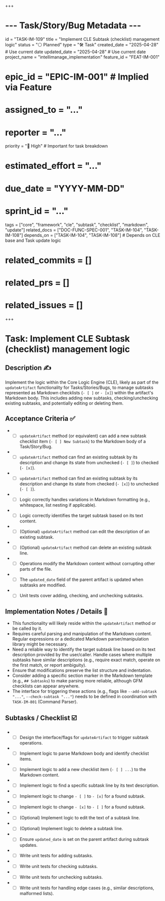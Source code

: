 +++
# --- Task/Story/Bug Metadata ---
id = "TASK-IM-109"
title = "Implement CLE Subtask (checklist) management logic"
status = "⚪️ Planned"
type = "🛠️ Task"
created_date = "2025-04-28" # Use current date
updated_date = "2025-04-28" # Use current date
project_name = "intellimanage_implementation"
feature_id = "FEAT-IM-001"
# epic_id = "EPIC-IM-001" # Implied via Feature
# assigned_to = "..."
# reporter = "..."
priority = "🔼 High" # Important for task breakdown
# estimated_effort = "..."
# due_date = "YYYY-MM-DD"
# sprint_id = "..."
tags = ["core", "framework", "cle", "subtask", "checklist", "markdown", "update"]
related_docs = ["DOC-FUNC-SPEC-001", "TASK-IM-104", "TASK-IM-108"]
depends_on = ["TASK-IM-104", "TASK-IM-108"] # Depends on CLE base and Task update logic
# related_commits = []
# related_prs = []
# related_issues = []
+++

# Task: Implement CLE Subtask (checklist) management logic

## Description ✍️

Implement the logic within the Core Logic Engine (CLE), likely as part of the `updateArtifact` functionality for Tasks/Stories/Bugs, to manage subtasks represented as Markdown checklists (`- [ ]` or `- [x]`) within the artifact's Markdown body. This includes adding new subtasks, checking/unchecking existing subtasks, and potentially editing or deleting them.

## Acceptance Criteria ✅

*   - [ ] `updateArtifact` method (or equivalent) can add a new subtask checklist item (`- [ ] New Subtask`) to the Markdown body of a Task/Story/Bug.
*   - [ ] `updateArtifact` method can find an existing subtask by its description and change its state from unchecked (`- [ ]`) to checked (`- [x]`).
*   - [ ] `updateArtifact` method can find an existing subtask by its description and change its state from checked (`- [x]`) to unchecked (`- [ ]`).
*   - [ ] Logic correctly handles variations in Markdown formatting (e.g., whitespace, list nesting if applicable).
*   - [ ] Logic correctly identifies the target subtask based on its text content.
*   - [ ] (Optional) `updateArtifact` method can edit the description of an existing subtask.
*   - [ ] (Optional) `updateArtifact` method can delete an existing subtask line.
*   - [ ] Operations modify the Markdown content without corrupting other parts of the file.
*   - [ ] The `updated_date` field of the parent artifact is updated when subtasks are modified.
*   - [ ] Unit tests cover adding, checking, and unchecking subtasks.

## Implementation Notes / Details 📝

*   This functionality will likely reside within the `updateArtifact` method or be called by it.
*   Requires careful parsing and manipulation of the Markdown content. Regular expressions or a dedicated Markdown parser/manipulation library might be necessary.
*   Need a reliable way to identify the target subtask line based on its text description provided by the user/caller. Handle cases where multiple subtasks have similar descriptions (e.g., require exact match, operate on the first match, or report ambiguity).
*   Ensure that modifications preserve the list structure and indentation.
*   Consider adding a specific section marker in the Markdown template (e.g., `## Subtasks`) to make parsing more reliable, although GFM checklists can appear anywhere.
*   The interface for triggering these actions (e.g., flags like `--add-subtask "..."`, `--check-subtask "..."`) needs to be defined in coordination with `TASK-IM-801` (Command Parser).

## Subtasks / Checklist ☑️

*   - [ ] Design the interface/flags for `updateArtifact` to trigger subtask operations.
*   - [ ] Implement logic to parse Markdown body and identify checklist items.
*   - [ ] Implement logic to add a new checklist item (`- [ ] ...`) to the Markdown content.
*   - [ ] Implement logic to find a specific subtask line by its text description.
*   - [ ] Implement logic to change `- [ ]` to `- [x]` for a found subtask.
*   - [ ] Implement logic to change `- [x]` to `- [ ]` for a found subtask.
*   - [ ] (Optional) Implement logic to edit the text of a subtask line.
*   - [ ] (Optional) Implement logic to delete a subtask line.
*   - [ ] Ensure `updated_date` is set on the parent artifact during subtask updates.
*   - [ ] Write unit tests for adding subtasks.
*   - [ ] Write unit tests for checking subtasks.
*   - [ ] Write unit tests for unchecking subtasks.
*   - [ ] Write unit tests for handling edge cases (e.g., similar descriptions, malformed lists).